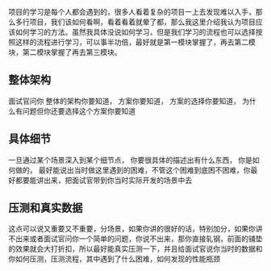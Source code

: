 项目的学习是每个人都会遇到的，很多人看着复杂的项目一上去发现难以入手，那么多行项目，我们该如何看啊，看着看着就晕了都，那么我这里介绍我认为项目应该如何学习的方法。虽然我具体没说如何学习，但是我们学习的流程也可以选择按照这样的流程进行学习，可以事半功倍，最好就是第一模块掌握了，再去第二模块，第二模块掌握了再去第三模块。
## 整体架构
面试官问你
整体的架构你要知道，
方案你要知道，
方案的选择你要知道，
为什么有问题但你还要选择这个方案你要知道
## 具体细节
一旦通过某个场景深入到某个细节点，
你要很具体的描述出有什么东西，
你是如何做的，
最好能说出当时做这里遇到的困难，不管这个困难到底困不困难，你最好都要能讲出来，把面试官带到你当时实际开发的场景中去
## 压测和真实数据
这点可以说又重要又不重要，分场景，如果你讲的很好的话，特别加分，如果你讲不出来或者面试官问你一个简单的问题，你说不出来，那你直接轧钢，前面的铺垫的效果就会大打折扣，所以最好能真实压测一下，并且给面试官说你当时的数据和你如何压测，压测流程，其中遇到了什么困难，如何发现的性能瓶颈